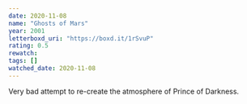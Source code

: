 ```yaml
---
date: 2020-11-08
name: "Ghosts of Mars"
year: 2001
letterboxd_uri: "https://boxd.it/1rSvuP"
rating: 0.5
rewatch: 
tags: []
watched_date: 2020-11-08
---
```


Very bad attempt to re-create the atmosphere of Prince of Darkness.
